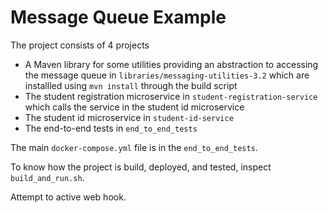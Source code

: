 # Message Queue Example

The project consists of 4 projects

- A Maven library for some utilities providing an abstraction to accessing the message queue in `libraries/messaging-utilities-3.2` which are installled using `mvn install` through the build script
- The student registration microservice in `student-registration-service` which calls the service in the student id microservice 
- The student id microservice in `student-id-service` 
- The end-to-end tests in `end_to_end_tests`

The main `docker-compose.yml` file is in the `end_to_end_tests`.

To know how the project is build, deployed, and tested, inspect `build_and_run.sh`.

Attempt to active web hook.